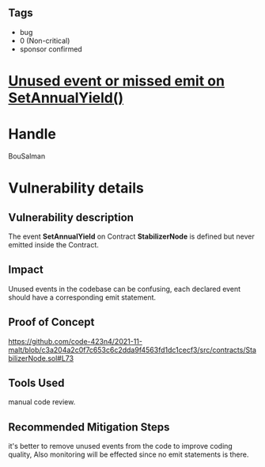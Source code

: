 ## Tags

- bug
- 0 (Non-critical)
- sponsor confirmed

# [Unused event or missed emit on SetAnnualYield()](https://github.com/code-423n4/2021-11-malt-findings/issues/69) 

# Handle

BouSalman


# Vulnerability details

## Vulnerability description 
The event **SetAnnualYield** on Contract **StabilizerNode** is defined but never emitted inside the Contract.

## Impact
Unused events in the codebase can be confusing, each declared event should have a corresponding emit statement.

## Proof of Concept
https://github.com/code-423n4/2021-11-malt/blob/c3a204a2c0f7c653c6c2dda9f4563fd1dc1cecf3/src/contracts/StabilizerNode.sol#L73

## Tools Used
manual code review.

## Recommended Mitigation Steps
it's better to remove unused events from the code to improve coding quality, Also monitoring will be effected since no emit statements is there.


